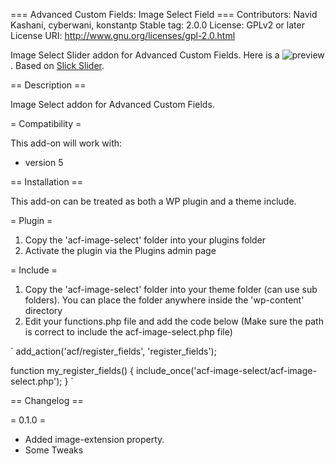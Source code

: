 === Advanced Custom Fields: Image Select Field ===
Contributors: Navid Kashani, cyberwani, konstantp
Stable tag: 2.0.0
License: GPLv2 or later
License URI: http://www.gnu.org/licenses/gpl-2.0.html

Image Select Slider addon for Advanced Custom Fields.
Here is a ![preview](https://www.dropbox.com/s/02njo4uf07l3x96/Screenshot%202017-01-17%2016.53.47.png?dl=0).
Based on [Slick Slider](https://github.com/kenwheeler/slick). 


== Description ==

Image Select addon for Advanced Custom Fields.

= Compatibility =

This add-on will work with:

* version 5

== Installation ==

This add-on can be treated as both a WP plugin and a theme include.

= Plugin =
1. Copy the 'acf-image-select' folder into your plugins folder
2. Activate the plugin via the Plugins admin page

= Include =
1.	Copy the 'acf-image-select' folder into your theme folder (can use sub folders). You can place the folder anywhere inside the 'wp-content' directory
2.	Edit your functions.php file and add the code below (Make sure the path is correct to include the acf-image-select.php file)

`
add_action('acf/register_fields', 'register_fields');

function my_register_fields()
{
	include_once('acf-image-select/acf-image-select.php');
}
`

== Changelog ==

= 0.1.0 =
* Added image-extension property.
* Some Tweaks